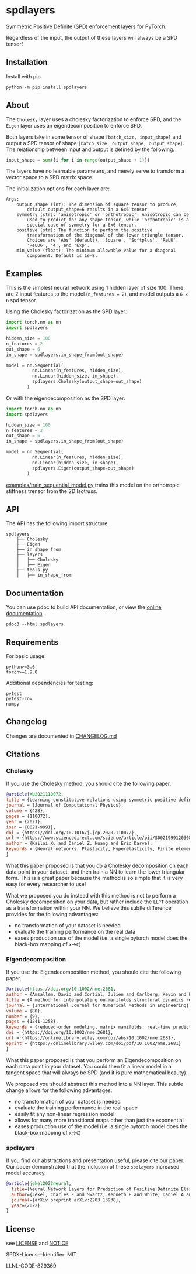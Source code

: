 # spdlayers

Symmetric Positive Definite (SPD) enforcement layers for PyTorch.

Regardless of the input, the output of these layers will always be a SPD tensor!

## Installation

Install with pip

```
python -m pip install spdlayers
```

## About

The `Cholesky` layer uses a cholesky factorization to enforce SPD, and the `Eigen` layer uses an eigendecomposition to enforce SPD.

Both layers take in some tensor of shape `[batch_size, input_shape]` and output a SPD tensor of shape `[batch_size, output_shape, output_shape]`. The relationship between input and output is defined by the following.

```python
input_shape = sum([i for i in range(output_shape + 1)])
```

The layers have no learnable parameters, and merely serve to transform a vector space to a SPD matrix space.

The initialization options for each layer are:
```
Args:
    output_shape (int): The dimension of square tensor to produce,
        default output_shape=6 results in a 6x6 tensor
    symmetry (str): 'anisotropic' or 'orthotropic'. Anisotropic can be
        used to predict for any shape tensor, while 'orthotropic' is a
        special case of symmetry for a 6x6 tensor.
    positive (str): The function to perform the positive
        transformation of the diagonal of the lower triangle tensor.
        Choices are 'Abs' (default), 'Square', 'Softplus', 'ReLU',
        'ReLU6', '4', and 'Exp'.
    min_value (float): The minimum allowable value for a diagonal
        component. Default is 1e-8.
```

## Examples

This is the simplest neural network using 1 hidden layer of size 100. There are 2 input features to the model (`n_features = 2`), and model outputs a `6 x 6` spd tensor.

Using the Cholesky factorization as the SPD layer:
```python
import torch.nn as nn
import spdlayers

hidden_size = 100
n_features = 2
out_shape = 6
in_shape = spdlayers.in_shape_from(out_shape)

model = nn.Sequential(
          nn.Linear(n_features, hidden_size),
          nn.Linear(hidden_size, in_shape),
          spdlayers.Cholesky(output_shape=out_shape)
        )
```

Or with the eigendecomposition as the SPD layer:
```python
import torch.nn as nn
import spdlayers

hidden_size = 100
n_features = 2
out_shape = 6
in_shape = spdlayers.in_shape_from(out_shape)

model = nn.Sequential(
          nn.Linear(n_features, hidden_size),
          nn.Linear(hidden_size, in_shape),
          spdlayers.Eigen(output_shape=out_shape)
        )
```

[examples/train_sequential_model.py](https://github.com/LLNL/spdlayers/blob/main/examples/train_sequential_model.py) trains this model on the orthotropic stiffness trensor from the 2D Isotruss.

## API

The API has the following import structure.

```
spdlayers
    ├── Cholesky
    ├── Eigen
    ├── in_shape_from
    ├── layers
    │   ├── Cholesky
    │   ├── Eigen
    ├── tools.py
    │   ├── in_shape_from
```

## Documentation

You can use pdoc to build API documentation, or view the [online documentation](https://software.llnl.gov/spdlayers).

```
pdoc3 --html spdlayers
```

## Requirements

For basic usage:

```
python>=3.6
torch>=1.9.0
```

Additional dependencies for testing:

```
pytest
pytest-cov
numpy
```

## Changelog

Changes are documented in [CHANGELOG.md](https://github.com/LLNL/spdlayers/blob/main/CHANGELOG.md)

## Citations

### Cholesky

If you use the Cholesky method, you should cite the following paper.

```bib
@article{XU2021110072,
title = {Learning constitutive relations using symmetric positive definite neural networks},
journal = {Journal of Computational Physics},
volume = {428},
pages = {110072},
year = {2021},
issn = {0021-9991},
doi = {https://doi.org/10.1016/j.jcp.2020.110072},
url = {https://www.sciencedirect.com/science/article/pii/S0021999120308469},
author = {Kailai Xu and Daniel Z. Huang and Eric Darve},
keywords = {Neural networks, Plasticity, Hyperelasticity, Finite element method, Multiscale homogenization}
}
```

What this paper proposed is that you do a Cholesky decomposition on each data point in your dataset, and then train a NN to learn the lower triangular form. This is a great paper because the method is so simple that it is very easy for every researcher to use!

What we proposed you do instead with this method is not to perform a Cholesky decomposition on your data, but rather include the `LL^T` operation as a transformation within your NN. We believe this subtle difference provides for the following advantages:
- no transformation of your dataset is needed
- evaluate the training performance on the real data
- eases production use of the model (i.e. a single pytorch model does the black-box mapping of `x`→`C`)

### Eigendecomposition

If you use the Eigendecomposition method, you should cite the following paper.

```bib
@article{https://doi.org/10.1002/nme.2681,
author = {Amsallem, David and Cortial, Julien and Carlberg, Kevin and Farhat, Charbel},
title = {A method for interpolating on manifolds structural dynamics reduced-order models},
journal = {International Journal for Numerical Methods in Engineering},
volume = {80},
number = {9},
pages = {1241-1258},
keywords = {reduced-order modeling, matrix manifolds, real-time prediction, surrogate modeling, linear structural dynamics},
doi = {https://doi.org/10.1002/nme.2681},
url = {https://onlinelibrary.wiley.com/doi/abs/10.1002/nme.2681},
eprint = {https://onlinelibrary.wiley.com/doi/pdf/10.1002/nme.2681}
}
```
What this paper proposed is that you perform an Eigendecomposition on each data point in your dataset. You could then fit a linear model in a tangent space that will always be SPD (and it is pure mathematical beauty).

We proposed you should abstract this method into a NN layer. This subtle change allows for the following advantages:
- no transformation of your dataset is needed
- evaluate the training performance in the real space
- easily fit any non-linear regression model
- allows for many more transitional maps other than just the exponential
- eases production use of the model (i.e. a single pytorch model does the black-box mapping of `x`→`C`)

### spdlayers

If you find our abstractions and presentation useful, please cite our paper. Our paper demonstrated that the inclusion of these `spdlayers` increased model accuracy.

```bib
@article{jekel2022neural,
  title={Neural Network Layers for Prediction of Positive Definite Elastic Stiffness Tensors},
  author={Jekel, Charles F and Swartz, Kenneth E and White, Daniel A and Tortorelli, Daniel A and Watts, Seth E},
  journal={arXiv preprint arXiv:2203.13938},
  year={2022}
}
```

## License

see [LICENSE](https://github.com/LLNL/spdlayers/blob/main/LICENSE) and [NOTICE](https://github.com/LLNL/spdlayers/blob/main/NOTICE)

SPDX-License-Identifier: MIT

LLNL-CODE-829369
